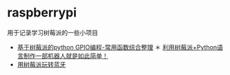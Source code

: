 # raspberrypi

用于记录学习树莓派的一些小项目

* [基于树莓派的python GPIO编程-常用函数综合整理](https://www.jianshu.com/p/e93e2fe3f66a)
＊ [利用树莓派+Python语言制作一部机器人就是如此简单！](https://www.eeboard.com/news/raspberry-2/)
* [用树莓派玩转蓝牙](http://www.cnblogs.com/vamei/p/6753531.html)
